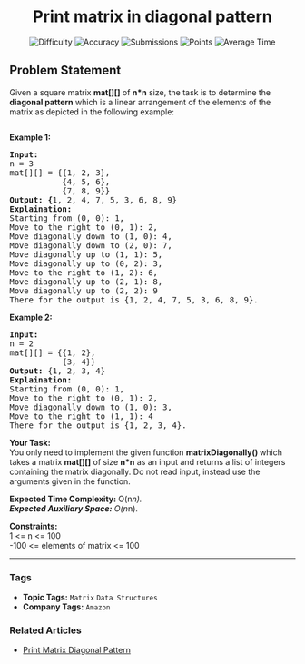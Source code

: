 <h1 align="center">Print matrix in diagonal pattern</h1>

<p align="center">
  <img alt="Difficulty" title="Difficulty" src="https://custom-icon-badges.demolab.com/badge/Difficulty: Medium-1F222E?style=for-the-badge&logoColor=white&logo=fire"/>
  <img alt="Accuracy" title="Accuracy" src="https://custom-icon-badges.demolab.com/badge/Accuracy: 63.72%25-1F222E?style=for-the-badge&logoColor=white&logo=target"/>
  <img alt="Submissions" title="Submissions" src="https://custom-icon-badges.demolab.com/badge/Submissions: 37K+-1F222E?style=for-the-badge&logoColor=white&logo=repo"/>
  <img alt="Points" title="Points" src="https://custom-icon-badges.demolab.com/badge/Points: 4-1F222E?style=for-the-badge&logoColor=white&logo=award"/>
  <img alt="Average Time" title="Average Time" src="https://custom-icon-badges.demolab.com/badge/Average%20Time: 15m-1F222E?style=for-the-badge&logoColor=white&logo=clock"/>
</p>

## Problem Statement

Given a square matrix <b>mat[][]</b> of <b>n*n</b> size, the task is to determine the <b>diagonal pattern</b> which is a linear arrangement of the elements of the matrix as depicted in the following example:

<img src="https://contribute.geeksforgeeks.org/wp-content/uploads/matrix-6.png" alt="" title=""/>

<b>Example 1:</b>

<pre><b>Input:
</b>n = 3
mat[][] = {{1, 2, 3},<br>           {4, 5, 6},<br>           {7, 8, 9}}
<b>Output: {</b>1, 2, 4, 7, 5, 3, 6, 8, 9}<br><b>Explaination:<br></b>Starting from (0, 0): 1,
Move to the right to (0, 1): 2,
Move diagonally down to (1, 0): 4,
Move diagonally down to (2, 0): 7,<br>Move diagonally up to (1, 1): 5,
Move diagonally up to (0, 2): 3,
Move to the right to (1, 2): 6,
Move diagonally up to (2, 1): 8,
Move diagonally up to (2, 2): 9<br>There for the output is {1, 2, 4, 7, 5, 3, 6, 8, 9}.<br></pre>

<b>Example 2:</b>

<pre><b>Input:
</b>n = 2
mat[][] = {{1, 2},<br>           {3, 4}}
<b>Output: </b>{1, 2, 3, 4}<br><b>Explaination:</b><br>Starting from (0, 0): 1,
Move to the right to (0, 1): 2,
Move diagonally down to (1, 0): 3,
Move to the right to (1, 1): 4<br>There for the output is {1, 2, 3, 4}.</pre>

<b>Your Task:</b><br>You only need to implement the given function <b>matrixDiagonally() </b>which takes a matrix <b>mat[][]</b> of size <b>n*n</b> as an input and returns a list of integers containing the matrix diagonally. Do not read input, instead use the arguments given in the function.

<b>Expected Time Complexity:</b> O(n*n).<br><b>Expected Auxiliary Space:</b> O(n*n).

<b>Constraints:</b><br>1 <= n <= 100<br>-100 <= elements of matrix <= 100


<hr>

### Tags
- **Topic Tags:** `Matrix` `Data Structures`
- **Company Tags:** `Amazon`

### Related Articles
- [Print Matrix Diagonal Pattern](https://www.geeksforgeeks.org/print-matrix-diagonal-pattern/)
